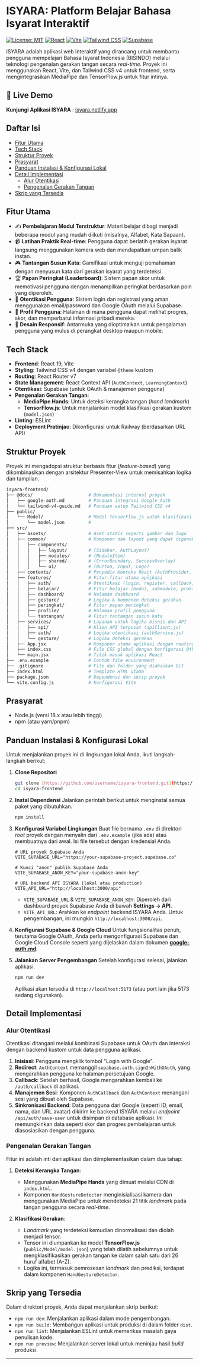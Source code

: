 # ISYARA: Platform Belajar Bahasa Isyarat Interaktif

[![License: MIT](https://img.shields.io/badge/License-MIT-yellow.svg)](https://opensource.org/licenses/MIT)
[![React](https://img.shields.io/badge/React-19-blue?logo=react)](https://react.dev/)
[![Vite](https://img.shields.io/badge/Vite-6.x-purple?logo=vite)](https://vitejs.dev/)
[![Tailwind CSS](https://img.shields.io/badge/Tailwind_CSS-4-blue?logo=tailwindcss)](https://tailwindcss.com/)
[![Supabase](https://img.shields.io/badge/Supabase-auth-green?logo=supabase)](https://supabase.io/)

ISYARA adalah aplikasi web interaktif yang dirancang untuk membantu pengguna mempelajari Bahasa Isyarat Indonesia (BISINDO) melalui teknologi pengenalan gerakan tangan secara *real-time*. Proyek ini menggunakan React, Vite, dan Tailwind CSS v4 untuk frontend, serta mengintegrasikan MediaPipe dan TensorFlow.js untuk fitur intinya.

## 🚀 Live Demo

**Kunjungi Aplikasi ISYARA** : [isyara.netlify.app](https://isyara.netlify.app)

## Daftar Isi

- [Fitur Utama](#fitur-utama)
- [Tech Stack](#tech-stack)
- [Struktur Proyek](#struktur-proyek)
- [Prasyarat](#prasyarat)
- [Panduan Instalasi & Konfigurasi Lokal](#panduan-instalasi--konfigurasi-lokal)
- [Detail Implementasi](#detail-implementasi)
  - [Alur Otentikasi](#alur-otentikasi)
  - [Pengenalan Gerakan Tangan](#pengenalan-gerakan-tangan)
- [Skrip yang Tersedia](#skrip-yang-tersedia)

## Fitur Utama

-   ✍️ **Pembelajaran Modul Terstruktur**: Materi belajar dibagi menjadi beberapa modul yang mudah diikuti (misalnya, Alfabet, Kata Sapaan).
-   📹 **Latihan Praktik Real-time**: Pengguna dapat berlatih gerakan isyarat langsung menggunakan kamera web dan mendapatkan umpan balik instan.
-   🎮 **Tantangan Susun Kata**: Gamifikasi untuk menguji pemahaman dengan menyusun kata dari gerakan isyarat yang terdeteksi.
-   🏆 **Papan Peringkat (Leaderboard)**: Sistem papan skor untuk memotivasi pengguna dengan menampilkan peringkat berdasarkan poin yang diperoleh.
-   🔐 **Otentikasi Pengguna**: Sistem login dan registrasi yang aman menggunakan email/password dan Google OAuth melalui Supabase.
-   👤 **Profil Pengguna**: Halaman di mana pengguna dapat melihat progres, skor, dan memperbarui informasi pribadi mereka.
-   📱 **Desain Responsif**: Antarmuka yang dioptimalkan untuk pengalaman pengguna yang mulus di perangkat desktop maupun mobile.

## Tech Stack

-   **Frontend**: React 19, Vite
-   **Styling**: Tailwind CSS v4 dengan variabel `@theme` kustom
-   **Routing**: React Router v7
-   **State Management**: React Context API (`AuthContext`, `LearningContext`)
-   **Otentikasi**: Supabase (untuk OAuth & manajemen pengguna)
-   **Pengenalan Gerakan Tangan**:
    -   **MediaPipe Hands**: Untuk deteksi kerangka tangan (*hand landmark*)
    -   **TensorFlow.js**: Untuk menjalankan model klasifikasi gerakan kustom (`model.json`)
-   **Linting**: ESLint
-   **Deployment Pratinjau**: Dikonfigurasi untuk Railway (berdasarkan URL API)

## Struktur Proyek

Proyek ini mengadopsi struktur berbasis fitur (*feature-based*) yang dikombinasikan dengan arsitektur Presenter-View untuk memisahkan logika dan tampilan.
```bash
isyara-frontend/
├── @docs/                     # Dokumentasi internal proyek
│   ├── google-auth.md         # Panduan integrasi Google Auth
│   └── tailwind-v4-guide.md   # Panduan setup Tailwind CSS v4
├── public/
│   └── Model/                 # Model TensorFlow.js untuk klasifikasi
│       └── model.json         #
├── src/
│   ├── assets/                # Aset statis seperti gambar dan logo
│   ├── common/                # Komponen dan layout yang dapat digunakan kembali
│   │   ├── components/
│   │   │   ├── layout/        # (Sidebar, AuthLayout)
│   │   │   ├── modules/       # (ModuleItem)
│   │   │   ├── shared/        # (ErrorBoundary, SuccessOverlay)
│   │   │   └── ui/            # (Button, Input, Logo)
│   ├── contexts/              # Penyedia Konteks React (AuthProvider, LearningProvider)
│   ├── features/              # Fitur-fitur utama aplikasi
│   │   ├── auth/              # Otentikasi (login, register, callback)
│   │   ├── belajar/           # Fitur belajar (modul, submodule, praktik)
│   │   ├── dashboard/         # Halaman dashboard
│   │   ├── gesture/           # Logika & komponen deteksi gerakan
│   │   ├── peringkat/         # Fitur papan peringkat
│   │   ├── profile/           # Halaman profil pengguna
│   │   └── tantangan/         # Fitur tantangan susun kata
│   ├── services/              # Layanan untuk logika bisnis dan API
│   │   ├── api/               # Klien API terpusat (apiClient.js)
│   │   ├── auth/              # Logika otentikasi (authService.js)
│   │   └── gesture/           # Logika deteksi gerakan
│   ├── App.jsx                # Komponen utama aplikasi dengan routing
│   ├── index.css              # File CSS global dengan konfigurasi @theme Tailwind
│   └── main.jsx               # Titik masuk aplikasi React
├── .env.example               # Contoh file environment
├── .gitignore                 # File dan folder yang diabaikan Git
├── index.html                 # Template HTML utama
├── package.json               # Dependensi dan skrip proyek
└── vite.config.js             # Konfigurasi Vite
```
## Prasyarat

-   Node.js (versi 18.x atau lebih tinggi)
-   npm (atau yarn/pnpm)

## Panduan Instalasi & Konfigurasi Lokal

Untuk menjalankan proyek ini di lingkungan lokal Anda, ikuti langkah-langkah berikut:

1.  **Clone Repositori**
    ```bash
    git clone [https://github.com/username/isyara-frontend.git](https://github.com/username/isyara-frontend.git)
    cd isyara-frontend
    ```

2.  **Instal Dependensi**
    Jalankan perintah berikut untuk menginstal semua paket yang dibutuhkan.
    ```bash
    npm install
    ```

3.  **Konfigurasi Variabel Lingkungan**
    Buat file bernama `.env` di direktori *root* proyek dengan menyalin dari `.env.example` (jika ada) atau membuatnya dari awal. Isi file tersebut dengan kredensial Anda.

    ```env
    # URL proyek Supabase Anda
    VITE_SUPABASE_URL="https://your-supabase-project.supabase.co"

    # Kunci "anon" publik Supabase Anda
    VITE_SUPABASE_ANON_KEY="your-supabase-anon-key"

    # URL backend API ISYARA (lokal atau production)
    VITE_API_URL="http://localhost:3000/api"
    ```

    -   `VITE_SUPABASE_URL` & `VITE_SUPABASE_ANON_KEY`: Diperoleh dari dashboard proyek Supabase Anda di bawah **Settings -> API**.
    -   `VITE_API_URL`: Arahkan ke *endpoint* backend ISYARA Anda. Untuk pengembangan, ini mungkin `http://localhost:3000/api`.

4.  **Konfigurasi Supabase & Google Cloud**
    Untuk fungsionalitas penuh, terutama Google OAuth, Anda perlu mengonfigurasi Supabase dan Google Cloud Console seperti yang dijelaskan dalam dokumen [**google-auth.md**](@docs/google-auth.md).

5.  **Jalankan Server Pengembangan**
    Setelah konfigurasi selesai, jalankan aplikasi.
    ```bash
    npm run dev
    ```
    Aplikasi akan tersedia di `http://localhost:5173` (atau port lain jika 5173 sedang digunakan).

## Detail Implementasi

### Alur Otentikasi

Otentikasi ditangani melalui kombinasi Supabase untuk OAuth dan interaksi dengan backend kustom untuk data pengguna aplikasi.

1.  **Inisiasi**: Pengguna mengklik tombol "Login with Google".
2.  **Redirect**: `AuthContext` memanggil `supabase.auth.signInWithOAuth`, yang mengarahkan pengguna ke halaman persetujuan Google.
3.  **Callback**: Setelah berhasil, Google mengarahkan kembali ke `/auth/callback` di aplikasi.
4.  **Manajemen Sesi**: Komponen `AuthCallback` dan `AuthContext` menangani sesi yang dibuat oleh Supabase.
5.  **Sinkronisasi Backend**: Data pengguna dari Google (seperti ID, email, nama, dan URL avatar) dikirim ke backend ISYARA melalui *endpoint* `/api/auth/save-user` untuk disimpan di database aplikasi. Ini memungkinkan data seperti skor dan progres pembelajaran untuk diasosiasikan dengan pengguna.

### Pengenalan Gerakan Tangan

Fitur ini adalah inti dari aplikasi dan diimplementasikan dalam dua tahap:

1.  **Deteksi Kerangka Tangan**:
    -   Menggunakan **MediaPipe Hands** yang dimuat melalui CDN di `index.html`.
    -   Komponen `HandGestureDetector` menginisialisasi kamera dan menggunakan MediaPipe untuk mendeteksi 21 titik *landmark* pada tangan pengguna secara *real-time*.

2.  **Klasifikasi Gerakan**:
    -   *Landmark* yang terdeteksi kemudian dinormalisasi dan diolah menjadi tensor.
    -   Tensor ini diumpankan ke model **TensorFlow.js** (`public/Model/model.json`) yang telah dilatih sebelumnya untuk mengklasifikasikan gerakan tangan ke dalam salah satu dari 26 huruf alfabet (A-Z).
    -   Logika ini, termasuk pemrosesan *landmark* dan prediksi, terdapat dalam komponen `HandGestureDetector`.

## Skrip yang Tersedia

Dalam direktori proyek, Anda dapat menjalankan skrip berikut:

-   `npm run dev`: Menjalankan aplikasi dalam mode pengembangan.
-   `npm run build`: Membangun aplikasi untuk produksi di dalam folder `dist`.
-   `npm run lint`: Menjalankan ESLint untuk memeriksa masalah gaya penulisan kode.
-   `npm run preview`: Menjalankan server lokal untuk meninjau hasil *build* produksi.

---
